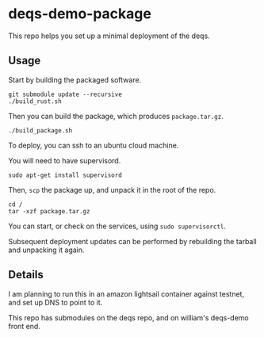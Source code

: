 # deqs-demo-package

This repo helps you set up a minimal deployment of the deqs.

## Usage

Start by building the packaged software.

```
git submodule update --recursive
./build_rust.sh
```

Then you can build the package, which produces `package.tar.gz`.

```
./build_package.sh
```

To deploy, you can ssh to an ubuntu cloud machine.

You will need to have supervisord.

```
sudo apt-get install supervisord
```

Then, `scp` the package up, and unpack it in the root of the repo.

```
cd /
tar -xzf package.tar.gz
```

You can start, or check on the services, using `sudo supervisorctl`.

Subsequent deployment updates can be performed by rebuilding the tarball and unpacking it again.

## Details

I am planning to run this in an amazon lightsail container against testnet, and set up DNS to point to it.

This repo has submodules on the deqs repo, and on william's deqs-demo front end.
